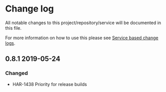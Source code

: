 # Change log
All notable changes to this project/repository/service will be documented in this file.

For more information on how to use this please see [Service based change logs](https://alchemytec.atlassian.net/wiki/spaces/SA/pages/809664517/Project+9+Service+based+change+logs).

## 0.8.1 2019-05-24
### Changed
- HAR-1438 Priority for release builds
